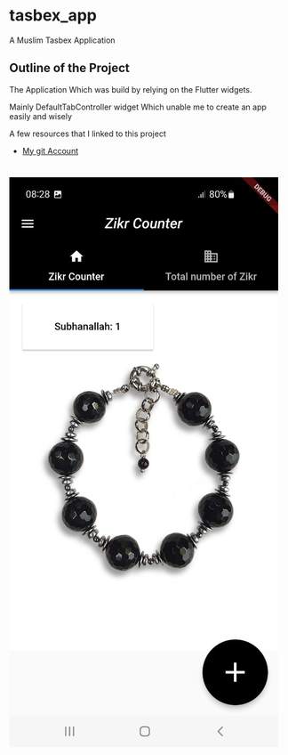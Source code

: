 # tasbex_app

A Muslim Tasbex Application

## Outline of the Project

The Application Which was build by relying on the Flutter widgets.

Mainly DefaultTabController widget Which unable me to create an app easily and wisely

A few resources that I linked to this project

- [My git Account](https://github.com/IslamShamurov)
 # ![img.png](img.png)


